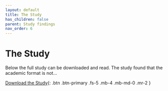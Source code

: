 ```yaml
---
layout: default
title: The Study
has_children: false
parent: Study findings
nav_order: 6
---
```


# The Study

Below the full study can be downloaded and read. The study found that the academic format is not...

[Download the Study](/FLOSSUX/study.pdf){: .btn .btn-primary .fs-5 .mb-4 .mb-md-0 .mr-2 }


